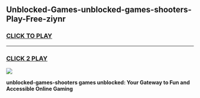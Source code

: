 
## Unblocked-Games-unblocked-games-shooters-Play-Free-ziynr
<h3>
<a href="https://premium76.site?title=unblocked-games-shooters&ref=23A">CLICK TO PLAY</a></h3>
<hr>

<h3>
<a href="https://premium76.site?title=unblocked-games-shooters&ref=23A">CLICK 2 PLAY</a>
  
</h3>

<a href="https://premium76.site?title=unblocked-games-shooters&ref=23A"><img src="https://clearcache.store/games.png"></a>


**unblocked-games-shooters games unblocked: Your Gateway to Fun and Accessible Online Gaming**
